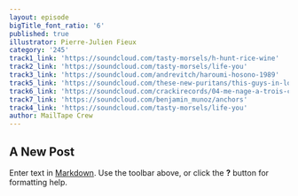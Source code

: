 ```yaml
---
layout: episode
bigTitle_font_ratio: '6'
published: true
illustrator: Pierre-Julien Fieux
category: '245'
track1_link: 'https://soundcloud.com/tasty-morsels/h-hunt-rice-wine'
track2_link: 'https://soundcloud.com/tasty-morsels/life-you'
track3_link: 'https://soundcloud.com/andrevitch/haroumi-hosono-1989'
track5_link: 'https://soundcloud.com/these-new-puritans/this-guys-in-love-with-you-1'
track6_link: 'https://soundcloud.com/crackirecords/04-me-nage-a-trois-conditional'
track7_link: 'https://soundcloud.com/benjamin_munoz/anchors'
track4_link: 'https://soundcloud.com/tasty-morsels/life-you'
author: MailTape Crew
---
```

## A New Post

Enter text in [Markdown](http://daringfireball.net/projects/markdown/). Use the toolbar above, or click the **?** button for formatting help.

